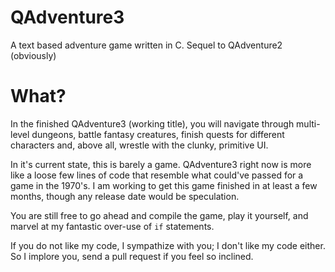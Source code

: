# QAdventure3
A text based adventure game written in C.
Sequel to QAdventure2 (obviously)

# What?
In the finished QAdventure3 (working title), you will navigate through multi-level dungeons, battle fantasy creatures, finish quests 
for different characters and, above all, wrestle with the clunky, primitive UI.

In it's current state, this is barely a game. QAdventure3 right now is more like a loose few lines of code that resemble what could've passed for a game in the 1970's. I am working to get this game finished in at least a few months, though any release date would be speculation.

You are still free to go ahead and compile the game, play it yourself, and marvel at my fantastic over-use of `if` statements.

If you do not like my code, I sympathize with you; I don't like my code either. So I implore you, send a pull request if you feel so inclined.
